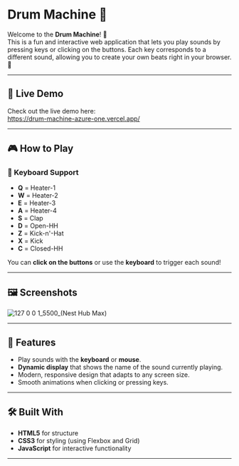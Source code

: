 # Drum Machine 🎵

Welcome to the **Drum Machine**! 🥁  
This is a fun and interactive web application that lets you play sounds by pressing keys or clicking on the buttons. Each key corresponds to a different sound, allowing you to create your own beats right in your browser. 🚀

---

## 🚀 Live Demo
Check out the live demo here:  
https://drum-machine-azure-one.vercel.app/

---

## 🎮 How to Play

### 🎹 Keyboard Support
- **Q** = Heater-1
- **W** = Heater-2
- **E** = Heater-3
- **A** = Heater-4
- **S** = Clap
- **D** = Open-HH
- **Z** = Kick-n'-Hat
- **X** = Kick
- **C** = Closed-HH

You can **click on the buttons** or use the **keyboard** to trigger each sound!

---

## 🖼️ Screenshots

![127 0 0 1_5500_(Nest Hub Max)](https://github.com/user-attachments/assets/4a7e4e39-d84b-4a9c-8a61-4cacd7ae2ab6)


---

## 🎯 Features

- Play sounds with the **keyboard** or **mouse**.
- **Dynamic display** that shows the name of the sound currently playing.
- Modern, responsive design that adapts to any screen size.
- Smooth animations when clicking or pressing keys.

---

## 🛠️ Built With

- **HTML5** for structure
- **CSS3** for styling (using Flexbox and Grid)
- **JavaScript** for interactive functionality

---
